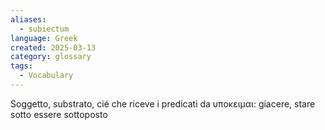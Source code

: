 ```yaml
---
aliases:
  - subiectum
language: Greek
created: 2025-03-13
category: glossary
tags:
  - Vocabulary
---
```

Soggetto, substrato, cié che riceve i predicati da υποκειμαι: giacere, stare sotto essere sottoposto